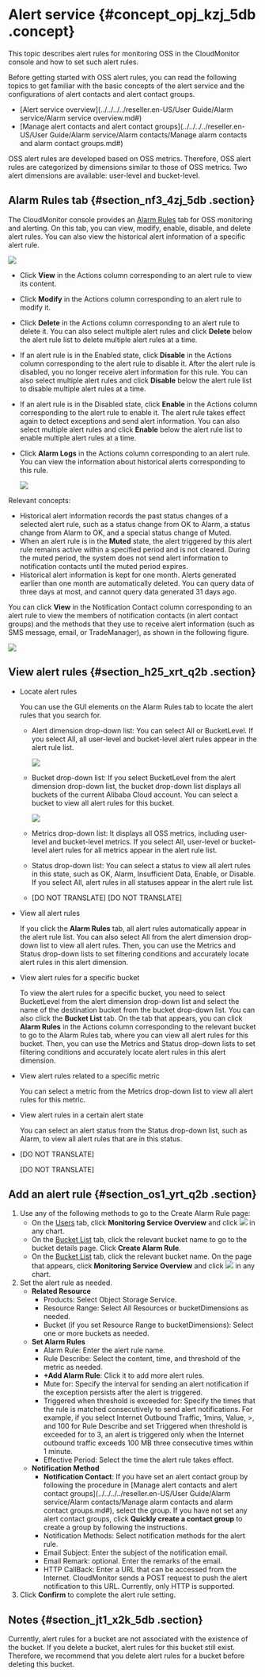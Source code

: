 # Alert service {#concept_opj_kzj_5db .concept}

This topic describes alert rules for monitoring OSS in the CloudMonitor console and how to set such alert rules.

Before getting started with OSS alert rules, you can read the following topics to get familiar with the basic concepts of the alert service and the configurations of alert contacts and alert contact groups.

-   [Alert service overview](../../../../reseller.en-US/User Guide/Alarm service/Alarm service overview.md#)
-   [Manage alert contacts and alert contact groups](../../../../reseller.en-US/User Guide/Alarm service/Alarm contacts/Manage alarm contacts and alarm contact groups.md#)

OSS alert rules are developed based on OSS metrics. Therefore, OSS alert rules are categorized by dimensions similar to those of OSS metrics. Two alert dimensions are available: user-level and bucket-level.

## Alarm Rules tab {#section_nf3_4zj_5db .section}

The CloudMonitor console provides an [Alarm Rules](https://cloudmonitor.console.aliyun.com/#/cloud/alarmrules/oss//-----all-----/) tab for OSS monitoring and alerting. On this tab, you can view, modify, enable, disable, and delete alert rules. You can also view the historical alert information of a specific alert rule.

![](http://static-aliyun-doc.oss-cn-hangzhou.aliyuncs.com/assets/img/4393/15574548601216_en-US.png)

-   Click **View** in the Actions column corresponding to an alert rule to view its content.
-   Click **Modify** in the Actions column corresponding to an alert rule to modify it.
-   Click **Delete** in the Actions column corresponding to an alert rule to delete it. You can also select multiple alert rules and click **Delete** below the alert rule list to delete multiple alert rules at a time.
-   If an alert rule is in the Enabled state, click **Disable** in the Actions column corresponding to the alert rule to disable it. After the alert rule is disabled, you no longer receive alert information for this rule. You can also select multiple alert rules and click **Disable** below the alert rule list to disable multiple alert rules at a time.
-   If an alert rule is in the Disabled state, click **Enable** in the Actions column corresponding to the alert rule to enable it. The alert rule takes effect again to detect exceptions and send alert information. You can also select multiple alert rules and click **Enable** below the alert rule list to enable multiple alert rules at a time.
-   Click **Alarm Logs** in the Actions column corresponding to an alert rule. You can view the information about historical alerts corresponding to this rule.

    ![](http://static-aliyun-doc.oss-cn-hangzhou.aliyuncs.com/assets/img/4393/15574548606384_en-US.png)


Relevant concepts:

-   Historical alert information records the past status changes of a selected alert rule, such as a status change from OK to Alarm, a status change from Alarm to OK, and a special status change of Muted.
-   When an alert rule is in the **Muted** state, the alert triggered by this alert rule remains active within a specified period and is not cleared. During the muted period, the system does not send alert information to notification contacts until the muted period expires.
-   Historical alert information is kept for one month. Alerts generated earlier than one month are automatically deleted. You can query data of three days at most, and cannot query data generated 31 days ago.

You can click **View** in the Notification Contact column corresponding to an alert rule to view the members of notification contacts \(in alert contact groups\) and the methods that they use to receive alert information \(such as SMS message, email, or TradeManager\), as shown in the following figure.

![](http://static-aliyun-doc.oss-cn-hangzhou.aliyuncs.com/assets/img/4393/15574548606385_en-US.jpg)

## View alert rules {#section_h25_xrt_q2b .section}

-   Locate alert rules

    You can use the GUI elements on the Alarm Rules tab to locate the alert rules that you search for.

    -   Alert dimension drop-down list: You can select All or BucketLevel. If you select All, all user-level and bucket-level alert rules appear in the alert rule list.

        ![](http://static-aliyun-doc.oss-cn-hangzhou.aliyuncs.com/assets/img/4393/15574548606386_en-US.png)

    -   Bucket drop-down list: If you select BucketLevel from the alert dimension drop-down list, the bucket drop-down list displays all buckets of the current Alibaba Cloud account. You can select a bucket to view all alert rules for this bucket.

        ![](http://static-aliyun-doc.oss-cn-hangzhou.aliyuncs.com/assets/img/4393/15574548606387_en-US.png)

    -   Metrics drop-down list: It displays all OSS metrics, including user-level and bucket-level metrics. If you select All, user-level or bucket-level alert rules for all metrics appear in the alert rule list.
    -   Status drop-down list: You can select a status to view all alert rules in this state, such as OK, Alarm, Insufficient Data, Enable, or Disable. If you select All, alert rules in all statuses appear in the alert rule list.
    -   \[DO NOT TRANSLATE\] \[DO NOT TRANSLATE\]
-   View all alert rules

    If you click the **Alarm Rules** tab, all alert rules automatically appear in the alert rule list. You can also select All from the alert dimension drop-down list to view all alert rules. Then, you can use the Metrics and Status drop-down lists to set filtering conditions and accurately locate alert rules in this alert dimension.

-   View alert rules for a specific bucket

    To view the alert rules for a specific bucket, you need to select BucketLevel from the alert dimension drop-down list and select the name of the destination bucket from the bucket drop-down list. You can also click the **Bucket List** tab. On the tab that appears, you can click **Alarm Rules** in the Actions column corresponding to the relevant bucket to go to the Alarm Rules tab, where you can view all alert rules for this bucket. Then, you can use the Metrics and Status drop-down lists to set filtering conditions and accurately locate alert rules in this alert dimension.

-   View alert rules related to a specific metric

    You can select a metric from the Metrics drop-down list to view all alert rules for this metric.

-   View alert rules in a certain alert state

    You can select an alert status from the Status drop-down list, such as Alarm, to view all alert rules that are in this status.

-   \[DO NOT TRANSLATE\]

    \[DO NOT TRANSLATE\]


## Add an alert rule {#section_os1_yrt_q2b .section}

1.  Use any of the following methods to go to the Create Alarm Rule page:
    -   On the [Users](https://cloudmonitor.console.aliyun.com/#/cloud/overview/oss/) tab, click **Monitoring Service Overview** and click ![](https://docs-aliyun.cn-hangzhou.oss.aliyun-inc.com/internal/oss/0.0.4/assets/image/media/alert_chart.jpg) in any chart.
    -   On the [Bucket List](https://cloudmonitor.console.aliyun.com/#/cloud/buckets/oss/) tab, click the relevant bucket name to go to the bucket details page. Click **Create Alarm Rule**.
    -   On the [Bucket List](https://cloudmonitor.console.aliyun.com/#/cloud/buckets/oss/) tab, click the relevant bucket name. On the page that appears, click **Monitoring Service Overview** and click ![](https://docs-aliyun.cn-hangzhou.oss.aliyun-inc.com/internal/oss/0.0.4/assets/image/media/alert_chart.jpg) in any chart.
2.  Set the alert rule as needed.
    -   **Related Resource** 
        -   Products: Select Object Storage Service.
        -   Resource Range: Select All Resources or bucketDimensions as needed.
        -   Bucket \(if you set Resource Range to bucketDimensions\): Select one or more buckets as needed.
    -   **Set Alarm Rules** 
        -   Alarm Rule: Enter the alert rule name.
        -   Rule Describe: Select the content, time, and threshold of the metric as needed.
        -   **+Add Alarm Rule**: Click it to add more alert rules.
        -   Mute for: Specify the interval for sending an alert notification if the exception persists after the alert is triggered.
        -   Triggered when threshold is exceeded for: Specify the times that the rule is matched consecutively to send alert notifications. For example, if you select Internet Outbound Traffic, 1mins, Value, \>, and 100 for Rule Describe and set Triggered when threshold is exceeded for to 3, an alert is triggered only when the Internet outbound traffic exceeds 100 MB three consecutive times within 1 minute.
        -   Effective Period: Select the time the alert rule takes effect.
    -   **Notification Method** 
        -   **Notification Contact**: If you have set an alert contact group by following the procedure in [Manage alert contacts and alert contact groups](../../../../reseller.en-US/User Guide/Alarm service/Alarm contacts/Manage alarm contacts and alarm contact groups.md#), select the group. If you have not set any alert contact groups, click **Quickly create a contact group** to create a group by following the instructions.
        -   Notification Methods: Select notification methods for the alert rule.
        -   Email Subject: Enter the subject of the notification email.
        -   Email Remark: optional. Enter the remarks of the email.
        -   HTTP CallBack: Enter a URL that can be accessed from the Internet. CloudMonitor sends a POST request to push the alert notification to this URL. Currently, only HTTP is supported.
3.  Click **Confirm** to complete the alert rule setting.

## Notes {#section_jt1_x2k_5db .section}

Currently, alert rules for a bucket are not associated with the existence of the bucket. If you delete a bucket, alert rules for this bucket still exist. Therefore, we recommend that you delete alert rules for a bucket before deleting this bucket.

